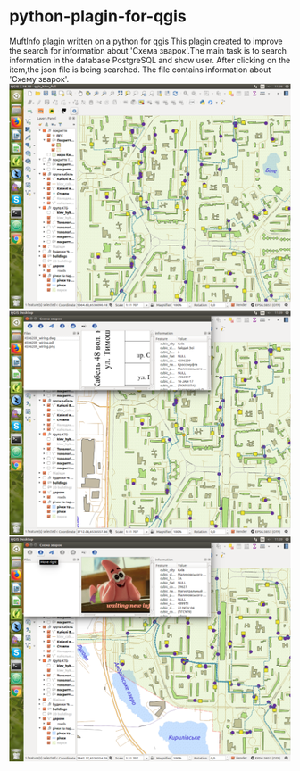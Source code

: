 # python-plagin-for-qgis
MuftInfo plagin written on a python for qgis
This plagin created to improve the search for information about 'Схема зварок'.The main task is to search information in the database PostgreSQL and show user. After clicking on the item,the json file is being searched. The file contains information about 'Схему зварок'.
![](1.png)
![](2.png)
![](3.png)
